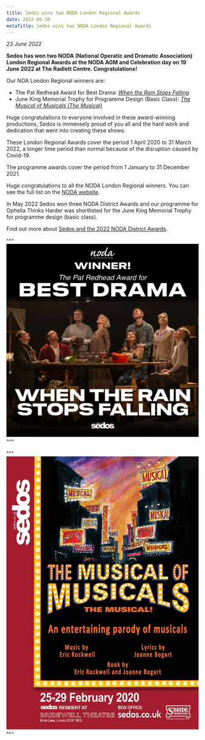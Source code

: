 ```yaml
---
title: Sedos wins two NODA London Regional Awards
date: 2022-06-20
metaTitle: Sedos wins two NODA London Regional Awards
---
```

*23 June 2022*

**Sedos has won two NODA (National Operatic and Dramatic Association) London Regional Awards at the NODA AGM and Celebration day on 19 June 2022 at The Radlett Centre. Congratulations!** 

Our NOA London Regional winners are:

* The Pat Redhead Award for Best Drama: *[When the Rain Stops Falling](https://sedos.co.uk/shows/2022-when-the-rain-stops-falling)*
* June King Memorial Trophy for Programme Design (Basic Class): *[The Musical of Musicals (The Musical)](https://sedos.co.uk/shows/2020-the-musical-of-musicals-the-musical)*

Huge congratulations to everyone involved in these award-winning productions, Sedos is immensely proud of you all and the hard work and dedication that went into creating these shows. 

These London Regional Awards cover the period 1 April 2020 to 31 March 2022, a longer time period than normal because of the disruption caused by Covid-19. 

The programme awards cover the period from 1 January to 31 December 2021.

Huge congratulations to all the NODA London Regional winners. You can see the full list on the [NODA website](https://www.noda.org.uk/regions/london/congratulations-to-our-regional-winners-2022).

In May 2022 Sedos won three NODA District Awards and our programme for Ophelia Thinks Harder was shortlisted for the June King Memorial Trophy for programme design (basic class).

Find out more about [Sedos and the 2022 NODA District Awards](https://sedos.co.uk/news/2022-05-11-sedos-wins-three-noda-district-awards).



^^^ ![](/assets/when-the-rain.png)
^^^ 

^^^ ![](/assets/Musicals-A5-flyer-FRONT-800.jpg)
^^^